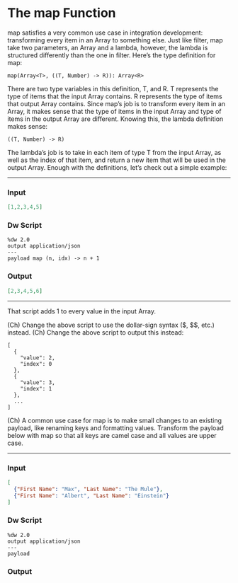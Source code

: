 # The map Function

map satisfies a very common use case in integration development: transforming every item in an Array to something else. Just like filter, map take two parameters, an Array and a lambda, however, the lambda is structured differently than the one in filter. Here’s the type definition for map:
```
map(Array<T>, ((T, Number) -> R)): Array<R>
```
There are two type variables in this definition, T, and R. T represents the type of items that the input Array contains. R represents the type of items that output Array contains. Since map’s job is to transform every item in an Array, it makes sense that the type of items in the input Array and type of items in the output Array are different. Knowing this, the lambda definition makes sense:
```
((T, Number) -> R)
```
The lambda’s job is to take in each item of type T from the input Array, as well as the index of that item, and return a new item that will be used in the output Array. Enough with the definitions, let’s check out a simple example:

---

### Input
```json
[1,2,3,4,5]
```

### Dw Script
```dw
%dw 2.0
output application/json
---
payload map (n, idx) -> n + 1
```

### Output
```json
[2,3,4,5,6]
```
---

That script adds 1 to every value in the input Array.

(Ch) Change the above script to use the dollar-sign syntax ($, $$, etc.) instead.
(Ch) Change the above script to output this instead:
```
[
  {
    "value": 2,
    "index": 0
  },
  {
    "value": 3,
    "index": 1
  },
  ...
]
```

(Ch) A common use case for map is to make small changes to an existing payload, like renaming keys and formatting values. Transform the payload below with map so that all keys are camel case and all values are upper case.

---
### Input
```json
[
  {"First Name": "Max", "Last Name": "The Mule"},
  {"First Name": "Albert", "Last Name": "Einstein"}
]
```

### Dw Script
```
%dw 2.0
output application/json
---
payload
```

### Output